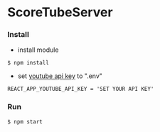# ScoreTubeServer

### Install
* install module
```
$ npm install
```
* set <a href=http://piyohiko.webcrow.jp/kids_tube/help/index.html>youtube api key</a> to ".env"
``` 
REACT_APP_YOUTUBE_API_KEY = 'SET YOUR API KEY'
```
### Run
``` 
$ npm start 
```
